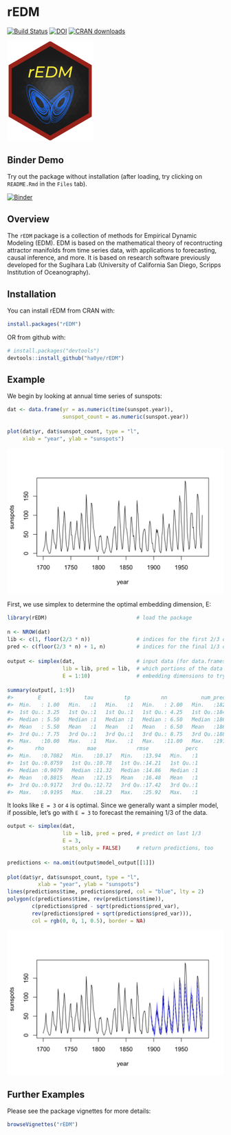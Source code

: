 
<!-- README.md is generated from README.Rmd. Please edit that file -->

# rEDM

[![Build
Status](https://travis-ci.org/ha0ye/rEDM.svg?branch=master)](https://travis-ci.org/ha0ye/rEDM)
[![DOI](https://zenodo.org/badge/DOI/10.5281/zenodo.596502.svg)](https://doi.org/10.5281/zenodo.596502)
[![CRAN
downloads](https://cranlogs.r-pkg.org/badges/grand-total/rEDM)](https://cran.rstudio.com/web/packages/rEDM/index.html)

<img src="man/figures/rEDM.png" width="200px">

## Binder Demo

Try out the package without installation (after loading, try clicking on
`README.Rmd` in the `Files`
tab).

[![Binder](http://mybinder.org/badge.svg)](https://mybinder.org/v2/gh/ha0ye/rEDM/master?urlpath=rstudio)

## Overview

The `rEDM` package is a collection of methods for Empirical Dynamic
Modeling (EDM). EDM is based on the mathematical theory of recontructing
attractor manifolds from time series data, with applications to
forecasting, causal inference, and more. It is based on research
software previously developed for the Sugihara Lab (University of
California San Diego, Scripps Institution of Oceanography).

## Installation

You can install rEDM from CRAN with:

``` r
install.packages("rEDM")
```

OR from github with:

``` r
# install.packages("devtools")
devtools::install_github("ha0ye/rEDM")
```

## Example

We begin by looking at annual time series of sunspots:

``` r
dat <- data.frame(yr = as.numeric(time(sunspot.year)), 
                  sunspot_count = as.numeric(sunspot.year))

plot(dat$yr, dat$sunspot_count, type = "l", 
     xlab = "year", ylab = "sunspots")
```

![](man/figures/sunspots-1.png)<!-- -->

First, we use simplex to determine the optimal embedding dimension, E:

``` r
library(rEDM)                             # load the package

n <- NROW(dat)
lib <- c(1, floor(2/3 * n))               # indices for the first 2/3 of the time series
pred <- c(floor(2/3 * n) + 1, n)          # indices for the final 1/3 of the time series

output <- simplex(dat,                    # input data (for data.frames, uses 2nd column)
                  lib = lib, pred = lib,  # which portions of the data to train and predict
                  E = 1:10)               # embedding dimensions to try

summary(output[, 1:9])
#>        E              tau          tp          nn           num_pred    
#>  Min.   : 1.00   Min.   :1   Min.   :1   Min.   : 2.00   Min.   :182.0  
#>  1st Qu.: 3.25   1st Qu.:1   1st Qu.:1   1st Qu.: 4.25   1st Qu.:184.2  
#>  Median : 5.50   Median :1   Median :1   Median : 6.50   Median :186.5  
#>  Mean   : 5.50   Mean   :1   Mean   :1   Mean   : 6.50   Mean   :186.5  
#>  3rd Qu.: 7.75   3rd Qu.:1   3rd Qu.:1   3rd Qu.: 8.75   3rd Qu.:188.8  
#>  Max.   :10.00   Max.   :1   Max.   :1   Max.   :11.00   Max.   :191.0  
#>       rho              mae             rmse            perc  
#>  Min.   :0.7082   Min.   :10.17   Min.   :13.94   Min.   :1  
#>  1st Qu.:0.8759   1st Qu.:10.78   1st Qu.:14.21   1st Qu.:1  
#>  Median :0.9079   Median :11.32   Median :14.86   Median :1  
#>  Mean   :0.8815   Mean   :12.15   Mean   :16.48   Mean   :1  
#>  3rd Qu.:0.9172   3rd Qu.:12.72   3rd Qu.:17.42   3rd Qu.:1  
#>  Max.   :0.9195   Max.   :18.23   Max.   :25.92   Max.   :1
```

It looks like `E = 3` or `4` is optimal. Since we generally want a
simpler model, if possible, let’s go with `E = 3` to forecast the
remaining 1/3 of the data.

``` r
output <- simplex(dat,
                  lib = lib, pred = pred, # predict on last 1/3
                  E = 3, 
                  stats_only = FALSE)     # return predictions, too

predictions <- na.omit(output$model_output[[1]])

plot(dat$yr, dat$sunspot_count, type = "l", 
          xlab = "year", ylab = "sunspots")
lines(predictions$time, predictions$pred, col = "blue", lty = 2)
polygon(c(predictions$time, rev(predictions$time)), 
        c(predictions$pred - sqrt(predictions$pred_var), 
        rev(predictions$pred + sqrt(predictions$pred_var))), 
        col = rgb(0, 0, 1, 0.5), border = NA)
```

![](man/figures/unnamed-chunk-3-1.png)<!-- -->

## Further Examples

Please see the package vignettes for more details:

``` r
browseVignettes("rEDM")
```
